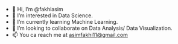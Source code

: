 - 👋 Hi, I’m @fakhiasim
- 👀 I’m interested in Data Science.
- 🌱 I’m currently learning Machine Learning.
- 💞️ I’m looking to collaborate on Data Analysis/ Data Visualization.
- 📫 You ca reach me at asimfakhi11@gmail.com

<!---
fakhiasim/fakhiasim is a ✨ special ✨ repository because its `README.md` (this file) appears on your GitHub profile.
You can click the Preview link to take a look at your changes.
--->

